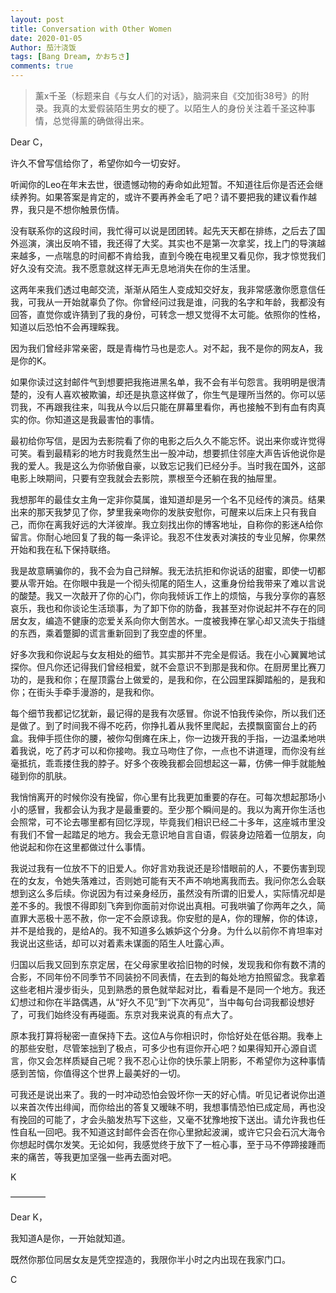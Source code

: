 ```yaml
---
layout: post
title: Conversation with Other Women
date: 2020-01-05
Author: 茄汁浇饭 
tags: [Bang Dream, かおちさ]
comments: true
---
```


> 薰x千圣（标题来自《与女人们的对话》，脑洞来自《交加街38号》的附录。我真的太爱假装陌生男女的梗了。以陌生人的身份关注着千圣这种事情，总觉得薰的确做得出来。

Dear C，

许久不曾写信给你了，希望你如今一切安好。

听闻你的Leo在年末去世，很遗憾动物的寿命如此短暂。不知道往后你是否还会继续养狗。如果答案是肯定的，或许不要再养金毛了吧？请不要把我的建议看作越界，我只是不想你触景伤情。

没有联系你的这段时间，我忙得可以说是团团转。起先天天都在排练，之后去了国外巡演，演出反响不错，我还得了大奖。其实也不是第一次拿奖，找上门的导演越来越多，一点喘息的时间都不肯给我，直到今晚在电视里又看见你，我才惊觉我们好久没有交流。我不愿意就这样无声无息地消失在你的生活里。

这两年来我们透过电邮交流，渐渐从陌生人变成知交好友，我非常感激你愿意信任我，可我从一开始就辜负了你。你曾经问过我是谁，问我的名字和年龄，我都没有回答，直觉你或许猜到了我的身份，可转念一想又觉得不太可能。依照你的性格，知道以后恐怕不会再理睬我。

因为我们曾经非常亲密，既是青梅竹马也是恋人。对不起，我不是你的网友A，我是你的K。

如果你读过这封邮件气到想要把我拖进黑名单，我不会有半句怨言。我明明是很清楚的，没有人喜欢被欺骗，却还是执意这样做了，你生气是理所当然的。你可以惩罚我，不再跟我往来，叫我从今以后只能在屏幕里看你，再也接触不到有血有肉真实的你。你知道这是我最害怕的事情。

最初给你写信，是因为去影院看了你的电影之后久久不能忘怀。说出来你或许觉得可笑。看到最精彩的地方时我竟然生出一股冲动，想要抓住邻座大声告诉他说你是我的爱人。我是这么为你骄傲自豪，以致忘记我们已经分手。当时我在国外，这部电影上映期间，只要有空我就会去影院，票根至今还躺在我的抽屉里。

我想那年的最佳女主角一定非你莫属，谁知道却是另一个名不见经传的演员。结果出来的那天我梦见了你，梦里我亲吻你的发肤安慰你，可醒来以后床上只有我自己，而你在离我好远的大洋彼岸。我立刻找出你的博客地址，自称你的影迷A给你留言。你耐心地回复了我的每一条评论。我忍不住发表对演技的专业见解，你果然开始和我在私下保持联络。

我是故意瞒骗你的，我不会为自己辩解。我无法抗拒和你说话的甜蜜，即使一切都要从零开始。在你眼中我是一个彻头彻尾的陌生人，这重身份给我带来了难以言说的酸楚。我又一次敲开了你的心门，你向我倾诉工作上的烦恼，与我分享你的喜怒哀乐，我也和你谈论生活琐事，为了卸下你的防备，我甚至对你说起并不存在的同居女友，编造不健康的恋爱关系向你大倒苦水。一度被我捧在掌心却又流失于指缝的东西，乘着蹩脚的谎言重新回到了我空虚的怀里。

好多次我和你说起与女友相处的细节。其实那并不完全是假话。我在小心翼翼地试探你。但凡你还记得我们曾经相爱，就不会意识不到那是我和你。在厨房里比赛刀功的，是我和你；在屋顶露台上做爱的，是我和你，在公园里踩脚踏船的，是我和你；在街头手牵手漫游的，是我和你。

每个细节我都记忆犹新，最记得的是我有次感冒。你说不怕我传染你，所以我们还是做了。到了时间我不得不吃药，你挣扎着从我怀里爬起，去摸飘窗窗台上的药盒。我伸手揽住你的腰，被你勾倒瘫在床上，你一边拨开我的手指，一边温柔地哄着我说，吃了药才可以和你接吻。我立马吻住了你，一点也不讲道理，而你没有丝毫抵抗，乖乖搂住我的脖子。好多个夜晚我都会回想起这一幕，仿佛一伸手就能触碰到你的肌肤。

我悄悄离开的时候你没有挽留，你心里有比我更加重要的存在。可每次想起那场小小的感冒，我都会认为我才是最重要的。至少那个瞬间是的。我以为离开你生活也会照常，可不论去哪里都有回忆浮现，毕竟我们相识已经二十多年，这座城市里没有我们不曾一起踏足的地方。我会无意识地自言自语，假装身边陪着一位朋友，向他说起和你在这里都做过什么事情。

我说过我有一位放不下的旧爱人。你好言劝我说还是珍惜眼前的人，不要伤害到现在的女友，令她失落难过，否则她可能有天不声不响地离我而去。我问你怎么会联想到这么多后续。你说因为有过亲身经历，虽然没有所谓的旧爱人，实际情况却是差不多的。我恨不得即刻飞奔到你面前对你说出真相。可我哄骗了你两年之久，简直罪大恶极十恶不赦，你一定不会原谅我。你安慰的是A，你的理解，你的体谅，并不是给我的，是给A的。我不知道多么嫉妒这个分身。为什么以前你不肯坦率对我说出这些话，却可以对着素未谋面的陌生人吐露心声。

归国以后我又回到东京定居，在父母家里收拾旧物的时候，发现我和你有数不清的合影，不同年份不同季节不同装扮不同表情，在去到的每处地方拍照留念。我拿着这些老相片漫步街头，见到熟悉的景色就举起对比，看看是不是同一个地方。我还幻想过和你在半路偶遇，从“好久不见”到“下次再见”，当中每句台词我都设想好了，可我们始终没有再碰面。东京对我来说真的有点大了。

原本我打算将秘密一直保持下去。这位A与你相识时，你恰好处在低谷期。我奉上的那些安慰，尽管笨拙到了极点，可多少也有逗你开心吧？如果得知开心源自谎言，你又会怎样质疑自己呢？我不忍心让你的快乐蒙上阴影，不希望你为这种事情感到苦恼，你值得这个世界上最美好的一切。

可我还是说出来了。我的一时冲动恐怕会毁坏你一天的好心情。听见记者说你出道以来首次传出绯闻，而你给出的答复又暧昧不明，我想事情恐怕已成定局，再也没有挽回的可能了，才会头脑发热写下这些，又毫不犹豫地按下送出。请允许我也任性自私一回吧。我不知道这封邮件会否在你心里掀起波澜，或许它只会石沉大海令你想起时偶尔发笑。无论如何，我感觉终于放下了一桩心事，至于马不停蹄接踵而来的痛苦，等我更加坚强一些再去面对吧。

K

————

Dear K，

我知道A是你，一开始就知道。

既然你那位同居女友是凭空捏造的，我限你半小时之内出现在我家门口。

C
